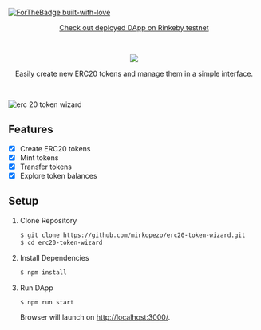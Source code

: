  [![ForTheBadge built-with-love](http://ForTheBadge.com/images/badges/built-with-love.svg)](https://gitHub.com/mirkopezo/)

<p align="center">
  <a href="https://erc20-token-wizard.netlify.app/">Check out deployed DApp on Rinkeby testnet</a>
</p>
<br />
<p align="center">
  <img src="https://i.ibb.co/BKvwHyG/ERC20-Token-Wizard.png" />
</p>

<p align="center">
  Easily create new ERC20 tokens and manage them in a simple interface.
</p>

<br />

![erc 20 token wizard](https://user-images.githubusercontent.com/24723870/154850115-dac1b0ae-8316-4ee9-8778-b9e0a18ae3a5.gif)

## Features

  - [X] Create ERC20 tokens
  - [X] Mint tokens
  - [X] Transfer tokens
  - [X] Explore token balances

## Setup

1. Clone Repository

    ```sh
    $ git clone https://github.com/mirkopezo/erc20-token-wizard.git
    $ cd erc20-token-wizard
    ```

2. Install Dependencies

    ```sh
    $ npm install
    ```

3. Run DApp

    ```sh
    $ npm run start
    ```

    Browser will launch on [http://localhost:3000/](http://localhost:3000/).
